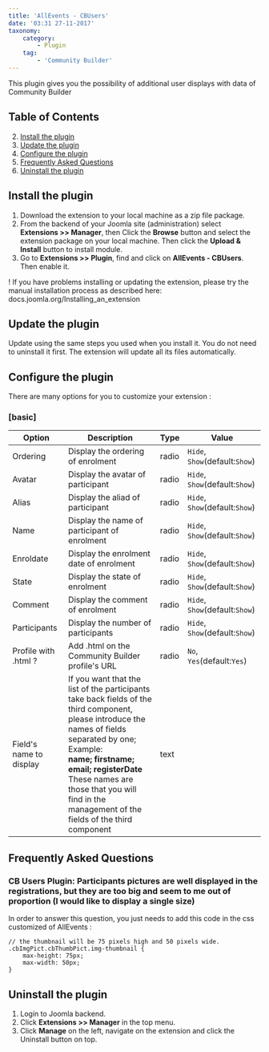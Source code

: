 ```yaml
---
title: 'AllEvents - CBUsers'
date: '03:31 27-11-2017'
taxonomy:
    category:
        - Plugin
    tag:
        - 'Community Builder'
---
```


This plugin gives you the possibility of additional user displays with data of Community Builder

## Table of Contents
2. [Install the plugin](#install-the-plugin)
3. [Update the plugin](#update-the-plugin)
4. [Configure the plugin](#configure-the-plugin)
5. [Frequently Asked Questions](#frequently-asked-questions)
6. [Uninstall the plugin](#uninstall-the-plugin)
	
## Install the plugin
1. Download the extension to your local machine as a zip file package.
2. From the backend of your Joomla site (administration) select **Extensions >> Manager**, then Click the <b>Browse</b> button and select the extension package on your local machine. Then click the **Upload & Install** button to install module.
3. Go to **Extensions >> Plugin**, find and click on **AllEvents - CBUsers**. Then enable it.

! If you have problems installing or updating the extension, please try the manual installation process as described here: docs.joomla.org/Installing_an_extension

## Update the plugin
Update using the same steps you used when you install it. You do not need to uninstall it first. The extension will update all its files automatically.

## Configure the plugin
There are many options for you to customize your extension :
### [basic]
             
| Option | Description | Type | Value |
| ------ | ----------- | ---- | ----- |
|  Ordering | Display the ordering of enrolment | radio | `Hide`, `Show`(default:`Show`)|
|  Avatar | Display the avatar of participant | radio | `Hide`, `Show`(default:`Show`)|
|  Alias | Display the aliad of participant | radio | `Hide`, `Show`(default:`Show`)|
|  Name | Display the name of participant of enrolment | radio | `Hide`, `Show`(default:`Show`)|
|  Enroldate | Display the enrolment date of enrolment | radio | `Hide`, `Show`(default:`Show`)|
|  State | Display the state of enrolment | radio | `Hide`, `Show`(default:`Show`)|
|  Comment | Display the comment of enrolment | radio | `Hide`, `Show`(default:`Show`)|
|  Participants | Display the number of participants | radio | `Hide`, `Show`(default:`Show`)|
|  Profile with .html ? | Add .html on the Community Builder profile's URL | radio | `No`, `Yes`(default:`Yes`)|
|  Field's name to display | If you want that the list of the participants take back fields of the third component, please introduce the names of fields separated by one; <br/> Example:  <br/> <strong> name; firstname; email; registerDate </strong> These names are those that you will find in the management of the fields of the third component | text | |

## Frequently Asked Questions
### CB Users Plugin: Participants pictures are well displayed in the registrations, but they are too big and seem to me out of proportion (I would like to display a single size)
In order to answer this question, you just needs to add this code in the css customized of AllEvents : 
 
````
// the thumbnail will be 75 pixels high and 50 pixels wide.
.cbImgPict.cbThumbPict.img-thumbnail {
    max-height: 75px;
    max-width: 50px;
}
````

## Uninstall the plugin
1. Login to Joomla backend.
2. Click **Extensions >> Manager** in the top menu.
3. Click **Manage** on the left, navigate on the extension and click the Uninstall button on top.